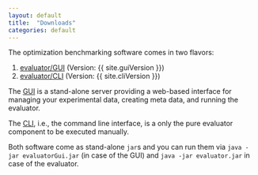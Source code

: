 ```yaml
---
layout: default
title:  "Downloads"
categories: default
---
```


The optimization benchmarking software comes in two flavors:

<ol>
<li><a href="https://github.com/optimizationBenchmarking/evaluator-gui/releases/download/{{ site.guiVersion }}/evaluatorGui.jar">evaluator/GUI</a> (Version: {{ site.guiVersion }})</li>
<li><a href="https://github.com/optimizationBenchmarking/evaluator-evaluator/releases/download/{{ site.cliVersion }}/evaluator.jar">evaluator/CLI</a> (Version: {{ site.cliVersion }})</li>
</ol>

The <a href="https://github.com/optimizationBenchmarking/evaluator-gui/releases/download/{{ site.guiVersion }}/evaluatorGui.jar">GUI</a> is a stand-alone server providing a web-based interface for managing your experimental data, creating meta data, and running the evaluator.

The <a href="https://github.com/optimizationBenchmarking/evaluator-evaluator/releases/download/{{ site.cliVersion }}/evaluator.jar">CLI</a>, i.e., the command line interface, is a only the pure evaluator component to be executed manually.

Both software come as stand-alone `jar`s and you can run them via `java -jar evaluatorGui.jar` (in case of the GUI) and `java -jar evaluator.jar` in case of the evaluator.